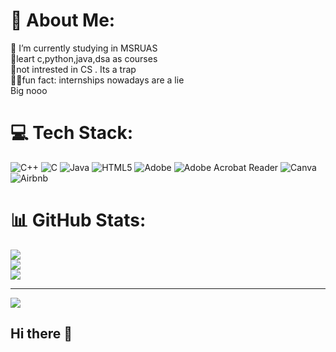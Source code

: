 # 💫 About Me:
🏫 I’m currently studying in MSRUAS<br>🌱leart c,python,java,dsa as courses<br>💭not intrested in CS . Its a trap<br>🙋‍♀fun fact: internships nowadays are a lie <br>                      Big nooo


# 💻 Tech Stack:
![C++](https://img.shields.io/badge/c++-%2300599C.svg?style=for-the-badge&logo=c%2B%2B&logoColor=white) ![C](https://img.shields.io/badge/c-%2300599C.svg?style=for-the-badge&logo=c&logoColor=white) ![Java](https://img.shields.io/badge/java-%23ED8B00.svg?style=for-the-badge&logo=openjdk&logoColor=white) ![HTML5](https://img.shields.io/badge/html5-%23E34F26.svg?style=for-the-badge&logo=html5&logoColor=white) ![Adobe](https://img.shields.io/badge/adobe-%23FF0000.svg?style=for-the-badge&logo=adobe&logoColor=white) ![Adobe Acrobat Reader](https://img.shields.io/badge/Adobe%20Acrobat%20Reader-EC1C24.svg?style=for-the-badge&logo=Adobe%20Acrobat%20Reader&logoColor=white) ![Canva](https://img.shields.io/badge/Canva-%2300C4CC.svg?style=for-the-badge&logo=Canva&logoColor=white) ![Airbnb](https://img.shields.io/badge/Airbnb-%23ff5a5f.svg?style=for-the-badge&logo=Airbnb&logoColor=white)
# 📊 GitHub Stats:
![](https://github-readme-stats.vercel.app/api?username=Teena208&theme=dark&hide_border=true&include_all_commits=false&count_private=false)<br/>
![](https://github-readme-streak-stats.herokuapp.com/?user=Teena208&theme=dark&hide_border=true)<br/>
![](https://github-readme-stats.vercel.app/api/top-langs/?username=Teena208&theme=dark&hide_border=true&include_all_commits=false&count_private=false&layout=compact)

---
[![](https://visitcount.itsvg.in/api?id=Teena208&icon=0&color=0)](https://visitcount.itsvg.in)
## Hi there 👋



